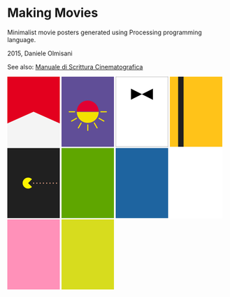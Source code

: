 # Making Movies
Minimalist movie posters generated using Processing programming language.

2015, Daniele Olmisani

See also: [Manuale di Scrittura Cinematografica](https://github.com/mad4j/processing-movies/blob/master/manuale-di-programmazione-cinematografica/README.md)

<img src="rush/rush.png" width="120px" title="Rush">
<img src="from_dusk_till_dawn/from-dusk-till-dawn.png" width="120px" title="From Dusk till Dawn">
<img src="dr_no/dr-no.png" width="120px" title="Dr. No">
<img src="kill_bill/kill-bill.png" width="120px" title="Kill Bill">
<img src="pixels/pixels.png" width="120px" title="Pixels">

<img src="hulk/hulk.png" width="120px" title="Hulk">
<img src="avatar/avatar.png" width="120px" title="Avatar">
<img src="american_history_x/american-history-x.png" width="120px" title="American History X">
<img src="fight_club/fight-club.png" width="120px" title="Fight Club">
<img src="shrek/shrek.png" width="120px" title="Shrek">
